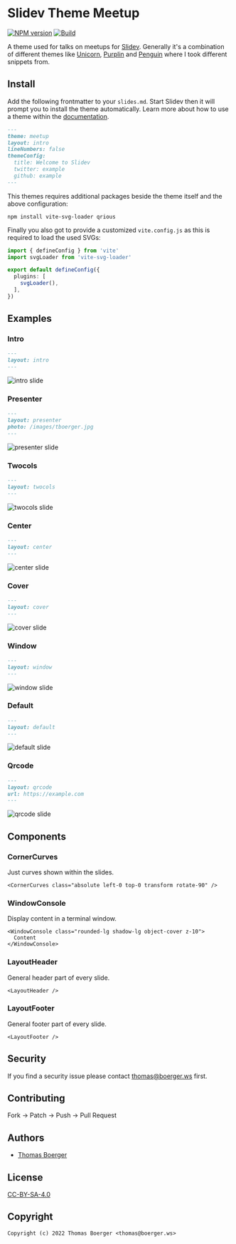 # Slidev Theme Meetup

[![NPM version](https://img.shields.io/npm/v/slidev-theme-meetup?color=3AB9D4&label=)](https://www.npmjs.com/package/slidev-theme-meetup) [![Build](https://github.com/tboerger/slidev-theme-meetup/actions/workflows/build.yml/badge.svg)](https://github.com/tboerger/slidev-theme-meetup/actions/workflows/build.yml)

A theme used for talks on meetups for [Slidev][slidev]. Generally it's a
combination of different themes like [Unicorn][unicorn], [Purplin][purplin] and
[Penguin][penguin] where I took different snippets from.

## Install

Add the following frontmatter to your `slides.md`. Start Slidev then it will
prompt you to install the theme automatically. Learn more about how to use a
theme within the [documentation][themes].

```md
---
theme: meetup
layout: intro
lineNumbers: false
themeConfig:
  title: Welcome to Slidev
  twitter: example
  github: example
---
```

This themes requires additional packages beside the theme itself and the above
configuration:

```console
npm install vite-svg-loader qrious
```

Finally you also got to provide a customized `vite.config.js` as this is
required to load the used SVGs:

```ts
import { defineConfig } from 'vite'
import svgLoader from 'vite-svg-loader'

export default defineConfig({
  plugins: [
    svgLoader(),
  ],
})
```

## Examples

### Intro

```md
---
layout: intro
---
```

![intro slide](https://raw.githubusercontent.com/tboerger/slidev-theme-meetup/master/example-export/001.png)

### Presenter

```md
---
layout: presenter
photo: /images/tboerger.jpg
---
```

![presenter slide](https://raw.githubusercontent.com/tboerger/slidev-theme-meetup/master/example-export/002.png)

### Twocols

```md
---
layout: twocols
---
```

![twocols slide](https://raw.githubusercontent.com/tboerger/slidev-theme-meetup/master/example-export/003.png)

### Center

```md
---
layout: center
---
```

![center slide](https://raw.githubusercontent.com/tboerger/slidev-theme-meetup/master/example-export/004.png)

### Cover

```md
---
layout: cover
---
```

![cover slide](https://raw.githubusercontent.com/tboerger/slidev-theme-meetup/master/example-export/005.png)

### Window

```md
---
layout: window
---
```

![window slide](https://raw.githubusercontent.com/tboerger/slidev-theme-meetup/master/example-export/006.png)

### Default

```md
---
layout: default
---
```

![default slide](https://raw.githubusercontent.com/tboerger/slidev-theme-meetup/master/example-export/007.png)

### Qrcode

```md
---
layout: qrcode
url: https://example.com
---
```

![qrcode slide](https://raw.githubusercontent.com/tboerger/slidev-theme-meetup/master/example-export/008.png)

## Components

### CornerCurves

Just curves shown within the slides.

```vue
<CornerCurves class="absolute left-0 top-0 transform rotate-90" />
```

### WindowConsole

Display content in a terminal window.

```vue
<WindowConsole class="rounded-lg shadow-lg object-cover z-10">
  Content
</WindowConsole>
```

### LayoutHeader

General header part of every slide.

```vue
<LayoutHeader />
```

### LayoutFooter

General footer part of every slide.

```vue
<LayoutFooter />
```

## Security

If you find a security issue please contact thomas@boerger.ws first.

## Contributing

Fork -> Patch -> Push -> Pull Request

## Authors

*   [Thomas Boerger](https://github.com/tboerger)

## License

[CC-BY-SA-4.0](http://creativecommons.org/licenses/by-sa/4.0/)

## Copyright

```console
Copyright (c) 2022 Thomas Boerger <thomas@boerger.ws>
```

[slidev]: https://github.com/slidevjs/slidev
[unicorn]: https://github.com/Dawntraoz/slidev-theme-unicorn/
[purplin]: https://github.com/moudev/slidev-theme-purplin/
[penguin]: https://github.com/alvarosabu/slidev-theme-penguin/
[themes]: https://sli.dev/themes/use.html

